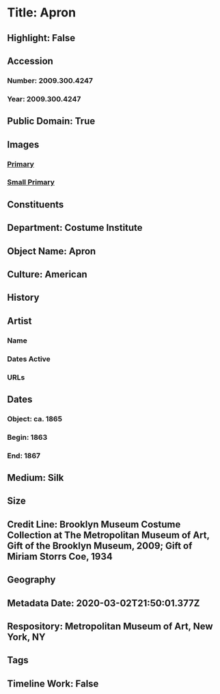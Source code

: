 # Title: Apron
## Highlight: False
## Accession
### Number: 2009.300.4247
### Year: 2009.300.4247
## Public Domain: True
## Images
### [Primary](https://images.metmuseum.org/CRDImages/ci/original/34.987_CP2.jpg)
### [Small Primary](https://images.metmuseum.org/CRDImages/ci/web-large/34.987_CP2.jpg)
## Constituents
## Department: Costume Institute
## Object Name: Apron
## Culture: American
## History
## Artist
### Name
### Dates Active
### URLs
## Dates
### Object: ca. 1865
### Begin: 1863
### End: 1867
## Medium: Silk
## Size
## Credit Line: Brooklyn Museum Costume Collection at The Metropolitan Museum of Art, Gift of the Brooklyn Museum, 2009; Gift of Miriam Storrs Coe, 1934
## Geography
## Metadata Date: 2020-03-02T21:50:01.377Z
## Respository: Metropolitan Museum of Art, New York, NY
## Tags
## Timeline Work: False